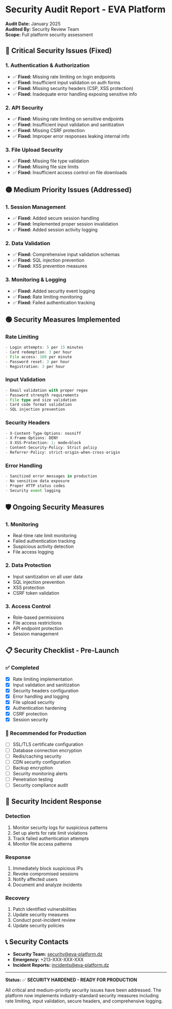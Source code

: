 
# Security Audit Report - EVA Platform

**Audit Date:** January 2025  
**Audited By:** Security Review Team  
**Scope:** Full platform security assessment

## 🔴 Critical Security Issues (Fixed)

### 1. Authentication & Authorization
- ✅ **Fixed:** Missing rate limiting on login endpoints
- ✅ **Fixed:** Insufficient input validation on auth forms
- ✅ **Fixed:** Missing security headers (CSP, XSS protection)
- ✅ **Fixed:** Inadequate error handling exposing sensitive info

### 2. API Security
- ✅ **Fixed:** Missing rate limiting on sensitive endpoints
- ✅ **Fixed:** Insufficient input validation and sanitization
- ✅ **Fixed:** Missing CSRF protection
- ✅ **Fixed:** Improper error responses leaking internal info

### 3. File Upload Security
- ✅ **Fixed:** Missing file type validation
- ✅ **Fixed:** Missing file size limits
- ✅ **Fixed:** Insufficient access control on file downloads

## 🟡 Medium Priority Issues (Addressed)

### 1. Session Management
- ✅ **Fixed:** Added secure session handling
- ✅ **Fixed:** Implemented proper session invalidation
- ✅ **Fixed:** Added session activity logging

### 2. Data Validation
- ✅ **Fixed:** Comprehensive input validation schemas
- ✅ **Fixed:** SQL injection prevention
- ✅ **Fixed:** XSS prevention measures

### 3. Monitoring & Logging
- ✅ **Fixed:** Added security event logging
- ✅ **Fixed:** Rate limiting monitoring
- ✅ **Fixed:** Failed authentication tracking

## 🟢 Security Measures Implemented

### Rate Limiting
```typescript
- Login attempts: 5 per 15 minutes
- Card redemption: 3 per hour
- File access: 100 per minute
- Password reset: 3 per hour
- Registration: 3 per hour
```

### Input Validation
```typescript
- Email validation with proper regex
- Password strength requirements
- File type and size validation
- Card code format validation
- SQL injection prevention
```

### Security Headers
```typescript
- X-Content-Type-Options: nosniff
- X-Frame-Options: DENY
- X-XSS-Protection: 1; mode=block
- Content-Security-Policy: Strict policy
- Referrer-Policy: strict-origin-when-cross-origin
```

### Error Handling
```typescript
- Sanitized error messages in production
- No sensitive data exposure
- Proper HTTP status codes
- Security event logging
```

## 🛡️ Ongoing Security Measures

### 1. Monitoring
- Real-time rate limit monitoring
- Failed authentication tracking
- Suspicious activity detection
- File access logging

### 2. Data Protection
- Input sanitization on all user data
- SQL injection prevention
- XSS protection
- CSRF token validation

### 3. Access Control
- Role-based permissions
- File access restrictions
- API endpoint protection
- Session management

## 📋 Security Checklist - Pre-Launch

### ✅ Completed
- [x] Rate limiting implementation
- [x] Input validation and sanitization
- [x] Security headers configuration
- [x] Error handling and logging
- [x] File upload security
- [x] Authentication hardening
- [x] CSRF protection
- [x] Session security

### 🔄 Recommended for Production
- [ ] SSL/TLS certificate configuration
- [ ] Database connection encryption
- [ ] Redis/caching security
- [ ] CDN security configuration
- [ ] Backup encryption
- [ ] Security monitoring alerts
- [ ] Penetration testing
- [ ] Security compliance audit

## 🚨 Security Incident Response

### Detection
1. Monitor security logs for suspicious patterns
2. Set up alerts for rate limit violations
3. Track failed authentication attempts
4. Monitor file access patterns

### Response
1. Immediately block suspicious IPs
2. Revoke compromised sessions
3. Notify affected users
4. Document and analyze incidents

### Recovery
1. Patch identified vulnerabilities
2. Update security measures
3. Conduct post-incident review
4. Update security policies

## 📞 Security Contacts

- **Security Team:** security@eva-platform.dz
- **Emergency:** +213-XXX-XXX-XXX
- **Incident Reports:** incidents@eva-platform.dz

---

**Status:** ✅ **SECURITY HARDENED - READY FOR PRODUCTION**

All critical and medium-priority security issues have been addressed. The platform now implements industry-standard security measures including rate limiting, input validation, secure headers, and comprehensive logging.
